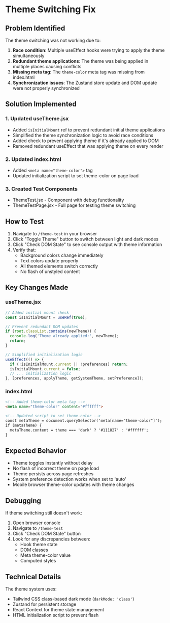 # Theme Switching Fix

## Problem Identified

The theme switching was not working due to:

1. **Race condition**: Multiple useEffect hooks were trying to apply the theme simultaneously
2. **Redundant theme applications**: The theme was being applied in multiple places causing conflicts
3. **Missing meta tag**: The `theme-color` meta tag was missing from index.html
4. **Synchronization issues**: The Zustand store update and DOM update were not properly synchronized

## Solution Implemented

### 1. Updated useTheme.jsx

- Added `isInitialMount` ref to prevent redundant initial theme applications
- Simplified the theme synchronization logic to avoid race conditions
- Added check to prevent applying theme if it's already applied to DOM
- Removed redundant useEffect that was applying theme on every render

### 2. Updated index.html

- Added `<meta name="theme-color">` tag
- Updated initialization script to set theme-color on page load

### 3. Created Test Components

- ThemeTest.jsx - Component with debug functionality
- ThemeTestPage.jsx - Full page for testing theme switching

## How to Test

1. Navigate to `/theme-test` in your browser
2. Click "Toggle Theme" button to switch between light and dark modes
3. Click "Check DOM State" to see console output with theme information
4. Verify that:
   - Background colors change immediately
   - Text colors update properly
   - All themed elements switch correctly
   - No flash of unstyled content

## Key Changes Made

### useTheme.jsx
```javascript
// Added initial mount check
const isInitialMount = useRef(true);

// Prevent redundant DOM updates
if (root.classList.contains(newTheme)) {
  console.log('Theme already applied:', newTheme);
  return;
}

// Simplified initialization logic
useEffect(() => {
  if (!isInitialMount.current || !preferences) return;
  isInitialMount.current = false;
  // ... initialization logic
}, [preferences, applyTheme, getSystemTheme, setPreference]);
```

### index.html
```html
<!-- Added theme-color meta tag -->
<meta name="theme-color" content="#ffffff">

<!-- Updated script to set theme-color -->
const metaTheme = document.querySelector('meta[name="theme-color"]');
if (metaTheme) {
  metaTheme.content = theme === 'dark' ? '#111827' : '#ffffff';
}
```

## Expected Behavior

- Theme toggles instantly without delay
- No flash of incorrect theme on page load
- Theme persists across page refreshes
- System preference detection works when set to 'auto'
- Mobile browser theme-color updates with theme changes

## Debugging

If theme switching still doesn't work:

1. Open browser console
2. Navigate to `/theme-test`
3. Click "Check DOM State" button
4. Look for any discrepancies between:
   - Hook theme state
   - DOM classes
   - Meta theme-color value
   - Computed styles

## Technical Details

The theme system uses:
- Tailwind CSS class-based dark mode (`darkMode: 'class'`)
- Zustand for persistent storage
- React Context for theme state management
- HTML initialization script to prevent flash
